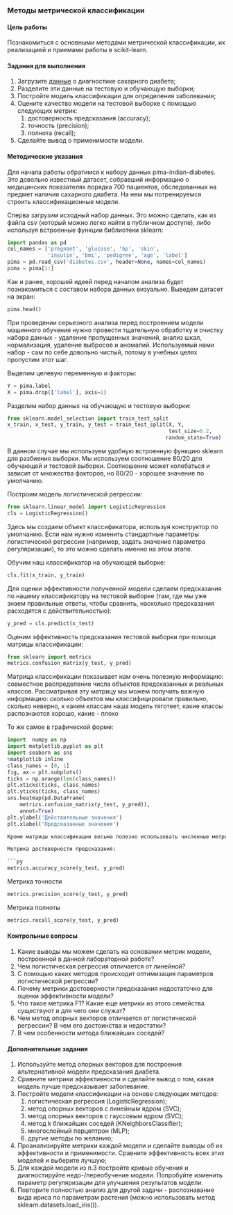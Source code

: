 ### Методы метрической классификации

#### Цель работы

Познакомиться с основными методами метрической классификации, их реализацией и приемами работы в scikit-learn.

#### Задания для выполнения

1. Загрузите [данные](https://www.kaggle.com/uciml/pima-indians-diabetes-database) о диагностике сахарного диабета;
2. Разделите эти данные на тестовую и обучающую выборки;
3. Постройте модель классификации для определения заболевания;
4. Оцените качество модели на тестовой выборке с помощью следующих метрик:
    1. достоверность предсказания (accuracy);
    2. точность (precision);
    3. полнота (recall);
5. Сделайте вывод о применимости модели.

#### Методические указания

Для начала работы обратимся к набору данных pima-indian-diabetes. Это довольно известный датасет, собравший информацию о медицинских показателях порядка 700 пациентов, обследованных на предмет наличия сахарного диабета. На нем мы потренируемся строить классификационные модели. 

Сперва загрузим исходный набор данных. Это можно сделать, как из файла csv (который можно легко найти в публичном доступе), либо используя встроенные функции библиотеки sklearn:

```py
import pandas as pd
col_names = ['pregnant', 'glucose', 'bp', 'skin', 
             'insulin', 'bmi', 'pedigree', 'age', 'label']
pima = pd.read_csv('diabetes.csv', header=None, names=col_names)
pima = pima[1:]
```

Как и ранее, хорошей идеей перед началом анализа будет познакомиться с составом набора данных визуально. Выведем датасет на экран:

```py
pima.head()
```

При проведении серьезного анализа перед построением модели машинного обучения нужно провести тщательную обработку и очистку набора данных - удаление пропущенных значений, анализ шкал, нормализация, удаление выбросов и аномалий. Используемый нами набор - сам по себе довольно чистый, потому в учебных целях пропустим этот шаг.

Выделим целевую переменную и факторы:

```py
Y = pima.label
X = pima.drop(['label'], axis=1)
```

Разделим набор данных на обучающую и тестовую выборки:

```py
from sklearn.model_selection import train_test_split
x_train, x_test, y_train, y_test = train_test_split(X, Y, 
                                                    test_size=0.2,
                                                   random_state=True)
```

В данном случае мы используем удобную встроенную функцию sklearn для разбиения выборки. Мы используем соотношение 80/20 для обучающей и тестовой выборки. Соотношение может колебаться и зависит от множества факторов, но 80/20 - хорошее значение по умолчанию.

Построим модель логистической регрессии:

```py
from sklearn.linear_model import LogisticRegression
cls = LogisticRegression()
```

Здесь мы создаем объект классификатора, используя конструктор по умолчанию. Если нам нужно изменить стандартные параметры логистической регрессии (например, задать значение параметра регуляризации), то это можно сделать именно на этом этапе.

Обучим наш классификатор на обучающей выборке:

```py
cls.fit(x_train, y_train)
```

Для оценки эффективности полученной модели сделаем предсказания по нашему классификатору на тестовой выборке (там, где мы уже знаем правильные ответы, чтобы сравнить, насколько предсказания расходятся с действительностью):

```py
y_pred = cls.predict(x_test)
```

Оценим эффективность предсказания тестовой выборки при помощи матрицы классификации:

```py
from sklearn import metrics
metrics.confusion_matrix(y_test, y_pred)
```

Матрица классификации показывает нам очень полезную информацию: совместное распределение числа объектов предсказанных и реальных классов. Рассматривая эту матрицу мы можем получить важную информацию: сколько объектов мы классифицировали правильно, сколько неверно, к каким классам наша модель тяготеет, какие классы распознаются хорошо, какие - плохо

То же самое в графической форме:

```py
import  numpy as np
import matplotlib.pyplot as plt
import seaborn as sns
%matplotlib inline
class_names = [0, 1]
fig, ax = plt.subplots()
ticks = np.arange(len(class_names))
plt.xticks(ticks, class_names)
plt.yticks(ticks, class_names)
sns.heatmap(pd.DataFrame(
    metrics.confusion_matrix(y_test, y_pred)),
    annot=True)
plt.ylabel('Действительные значения')
plt.xlabel('Предсказанные значения')

Кроме матрицы классификации весьма полезно использовать численные метрики эффективности классификации. Существует большое количество таких метрик, в данной работе мы сосредоточимся на трех основных.

Метрика достоверности предсказания:

```py
metrics.accuracy_score(y_test, y_pred)
```

Метрика точности

```py
metrics.precision_score(y_test, y_pred)
```

Метрика полноты

```py
metrics.recall_score(y_test, y_pred)
```

#### Контрольные вопросы

1. Какие выводы мы можем сделать на основании метрик модели, построенной в данной лабораторной работе?
2. Чем логистическая регрессия отличается от линейной?
3. С помощью каких методов происходит оптимизация параметров логистической регрессии?
4. Почему метрики достоверности предсказания недостаточно для оценки эффективности модели?
5. Что такое метрика F1? Какие еще метрики из этого семейства существуют и для чего они служат?
6. Чем метод опорных векторов отличается от логистической регрессии? В чем его достоинства и недостатки?
7. В чем особенности метода ближайших соседей?

#### Дополнительные задания

1. Используйте метод опорных векторов для построения альтернативной модели предсказания диабета.
2. Сравните метрики эффективности и сделайте вывод о том, какая модель лучше предсказывает заболевание.
3. Постройте модели классификации на основе следующих методов:
    1. логистическая регрессия (LogisticRegression);
    2. метод опорных векторов с линейным ядром (SVC);
    3. метод опорных векторов с гауссовым ядром (SVC);
    4. метод k ближайших соседей (KNeighborsClassifier);
    5. многослойный перцептрон (MLP);
    6. другие методы по желанию;
4. Проанализируйте метрики каждой модели и сделайте выводы об их эффективности и применимости. Сравните эффективность всех этих моделей и выберите лучшую;
5. Для каждой модели из п.3 постройте кривые обучения и диагностируйте недо-/переобучение модели. Попробуйте изменить параметр регуляризации для улучшения результатов модели.
6. Повторите полностью анализ для другой задачи - распознавание вида ириса по параметрам растения (можно использовать метод sklearn.datasets.load_iris()).
